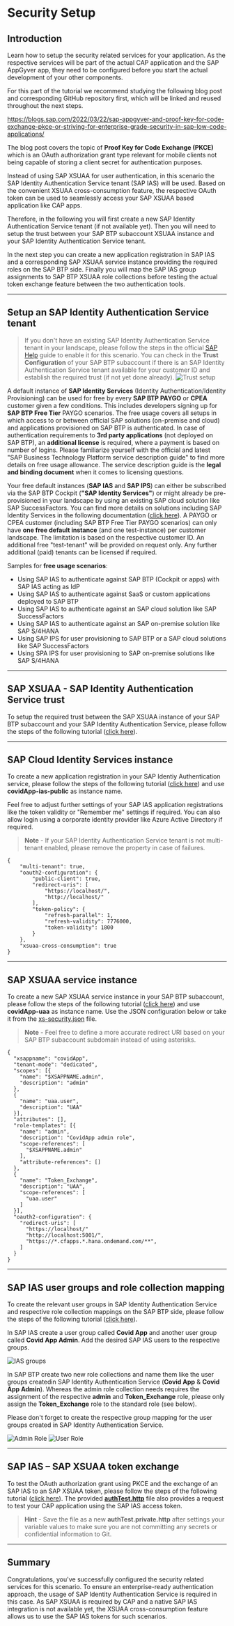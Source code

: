 # Security Setup

## Introduction

Learn how to setup the security related services for your application. As the respective services will be part of the actual CAP application and the SAP AppGyver app, they need to be configured before you start the actual development of your other components. 

For this part of the tutorial we recommend studying the following blog post and corresponding GitHub repository first, which will be linked and reused throughout the next steps. 

https://blogs.sap.com/2022/03/22/sap-appgyver-and-proof-key-for-code-exchange-pkce-or-striving-for-enterprise-grade-security-in-sap-low-code-applications/

The blog post covers the topic of **Proof Key for Code Exchange (PKCE)** which is an OAuth authorization grant type relevant for mobile clients not being capable of storing a client secret for authentication purposes. 

Instead of using SAP XSUAA for user authentication, in this scenario the SAP Identity Authentication Service tenant (SAP IAS)  will be used. Based on the convenient XSUAA cross-consumption feature, the respective OAuth token can be used to seamlessly access your SAP XSUAA based application like CAP apps. 

Therefore, in the following you will first create a new SAP Identity Authentication Service tenant (if not available yet). Then you will need to setup the trust between your SAP BTP subaccount XSUAA instance and your SAP Identity Authentication Service tenant. 

In the next step you can create a new application registration in SAP IAS and a corresponding SAP XSUAA service instance providing the required roles on the SAP BTP side. Finally you will map the SAP IAS group assignments to SAP BTP XSUAA role collections before testing the actual token exchange feature between the two authentication tools. 


---

## Setup an SAP Identity Authentication Service tenant

>If you don't have an existing SAP Identity Authentication Service tenant in your landscape, please follow the steps in the official [SAP Help](https://help.sap.com/docs/IDENTITY_AUTHENTICATION/6d6d63354d1242d185ab4830fc04feb1/93160ebd2dcb40e98aadcbb9a970f2b9.html?locale=en-US#getting-a-tenant) guide to enable it for this scenario. You can check in the **Trust Configuration** of your SAP BTP subaccount if there is an SAP Identity Authentication Service tenant available for your customer ID and establish the required trust (if not yet done already).
>![Trust setup](./images/image04.png)

A default instance of **SAP Identity Services** (Identity Authentication/Identity Provisioning) can be used for free by every **SAP BTP PAYGO** or **CPEA** customer given a few conditions. This includes developers signing up for **SAP BTP Free Tier** PAYGO scenarios. The free usage covers all setups in which access to or between official SAP solutions (on-premise and cloud) and applications provisioned on SAP BTP is authenticated. In case of authentication requirements to **3rd party applications** (not deployed on SAP BTP), an **additional license** is required, where a payment is based on number of logins. Please familiarize yourself with the official and latest "SAP Business Technology Platform service description guide" to find more details on free usage allowance. The service description guide is the **legal and binding document** when it comes to licensing questions. 
 
Your free default instances (**SAP IAS** and **SAP IPS**) can either be subscribed via the SAP BTP Cockpit (**"SAP Identity Services"**) or might already be pre-provisioned in your landscape by using an existing SAP cloud solution like SAP SuccessFactors. You can find more details on solutions including SAP Identity Services in the following documentation ([click here](https://help.sap.com/docs/IDENTITY_AUTHENTICATION/6d6d63354d1242d185ab4830fc04feb1/93160ebd2dcb40e98aadcbb9a970f2b9.html?locale=en-US)). A PAYGO or CPEA customer (including SAP BTP Free Tier PAYGO scenarios) can only have **one free default instance** (and one test-instance) per customer landscape. The limitation is based on the respective customer ID. An additional free "test-tenant" will be provided on request only. Any further additional (paid) tenants can be licensed if required.  
 
Samples for **free usage scenarios**:
- Using SAP IAS to authenticate against SAP BTP (Cockpit or apps) with SAP IAS acting as IdP
- Using SAP IAS to authenticate against SaaS or custom applications deployed to SAP BTP 
- Using SAP IAS to authenticate against an SAP cloud solution like SAP SuccessFactors
- Using SAP IAS to authenticate against an SAP on-premise solution like SAP S/4HANA
- Using SAP IPS for user provisioning to SAP BTP or a SAP cloud solutions like SAP SuccessFactors
- Using SPA IPS for user provisioning to SAP on-premise solutions like SAP S/4HANA

---

## SAP XSUAA - SAP Identity Authentication Service trust

To setup the required trust between the SAP XSUAA instance of your SAP BTP subaccount and your SAP Identity Authentication Service, please follow the steps of the following tutorial ([click here](https://github.com/SAP-samples/appgyver-auth-flows/#sap-xsuaa---sap-identity-authentication-trust)). 

---

## SAP Cloud Identity Services instance

To create a new application registration in your SAP Identiy Authentication service, please follow the steps of the following tutorial ([click here](https://github.com/SAP-samples/appgyver-auth-flows/#sap-cloud-identity-services-instance)) and use  **covidApp-ias-public** as instance name. 

Feel free to adjust further settings of your SAP IAS application registrations like the token validity or "Remember me" settings if required. You can also allow login using a corporate identity provider like Azure Active Directory if required. 

>**Note** - If your SAP Identity Authentication Service tenant is not multi-tenant enabled, please remove the property in case of failures.

```
{
    "multi-tenant": true, 
    "oauth2-configuration": {
        "public-client": true,
        "redirect-uris": [
            "https://localhost/",
            "http://localhost/"
        ],
        "token-policy": {
            "refresh-parallel": 1,
            "refresh-validity": 7776000,
            "token-validity": 1800
        }
    },
    "xsuaa-cross-consumption": true
}
```

---

## SAP XSUAA service instance

To create a new SAP XSUAA service instance in your SAP BTP subaccount, please follow the steps of the following tutorial ([click here](https://github.com/SAP-samples/appgyver-auth-flows/#sap-xsuaa-service-instance)) and use  **covidApp-uaa** as instance name. Use the JSON configuration below or take it from the [xs-security.json](../../covidApp/xs-security.json) file.

>**Note** - Feel free to define a more accurate redirect URI based on your SAP BTP subaccount subdomain instead of using asterisks. 

```
{
  "xsappname": "covidApp",
  "tenant-mode": "dedicated",
  "scopes": [{
    "name": "$XSAPPNAME.admin",
    "description": "admin"
  },
  {
    "name": "uaa.user",
    "description": "UAA"
  }],
  "attributes": [],
  "role-templates": [{
    "name": "admin",
    "description": "CovidApp admin role",
    "scope-references": [
      "$XSAPPNAME.admin"
    ],
    "attribute-references": []
  },
  {
    "name": "Token_Exchange",
    "description": "UAA",
    "scope-references": [
      "uaa.user"
    ]
  }],
  "oauth2-configuration": {
    "redirect-uris": [
      "https://localhost/"
      "http://localhost:5001/",
      "https://*.cfapps.*.hana.ondemand.com/**",
    ]
  }
}
```

---

## SAP IAS user groups and role collection mapping

To create the relevant user groups in SAP Identity Authentication Service and respective role collection mappings on the SAP BTP side, please follow the steps of the following tutorial ([click here](https://github.com/SAP-samples/appgyver-auth-flows/#sap-ias-user-group-and-role-collection-mapping)). 

In SAP IAS create a user group called **Covid App** and another user group called **Covid App Admin**. Add the desired SAP IAS users to the respective groups. 

![IAS groups](./images/image03.png)

In SAP BTP create two new role collections and name them like the user groups createdin SAP Identity Authentication Service (**Covid App** & **Covid App Admin**). Whereas the admin role collection needs requires the assignment of the respective **admin** and **Token_Exchange** role, please only assign the **Token_Exchange** role to the standard role (see below). 

Please don't forget to create the respective group mapping for the user groups created in SAP Identity Authentication Service. 

![Admin Role](./images/image01.png)
![User Role](./images/image02.png)

---

## SAP IAS – SAP XSUAA token exchange

To test the OAuth authorization grant using PKCE and the exchange of an SAP IAS to an SAP XSUAA token, please follow the steps of the following tutorial ([click here](https://github.com/SAP-samples/appgyver-auth-flows/#sap-ias--sap-xsuaa-token-exchange)). The provided [**authTest.http**](../../covidApp/http/authTest.http) file also provides a request to test your CAP application using the SAP IAS access token.

>**Hint** - Save the file as a new **authTest.private.http** after settings your variable values to make sure you are not committing any secrets or confidential information to Git. 

---

## Summary

Congratulations, you've successfully configured the security related services for this scenario. To ensure an enterprise-ready authentication approach, the usage of SAP Identity Authentication Service is required in this case. As SAP XSUAA is required by CAP and a native SAP IAS integration is not available yet, the XSUAA cross-consumption feature allows us to use the SAP IAS tokens for such scenarios. 